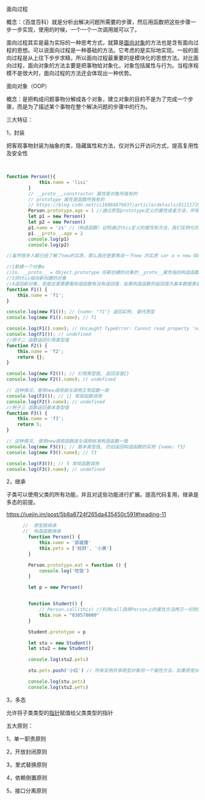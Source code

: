 面向过程

概念：（百度百科）就是分析出解决问题所需要的步骤，然后用函数把这些步骤一步一步实现，使用的时候，一个一个一次调用就可以了。

面向过程其实是最为实际的一种思考方式，就算是[面向对象](https://baike.baidu.com/item/%E9%9D%A2%E5%90%91%E5%AF%B9%E8%B1%A1)的方法也是含有面向过程的思想。可以说面向过程是一种基础的方法。它考虑的是实际地实现。一般的面向过程是从上往下步步求精，所以面向过程最重要的是模块化的思想方法。对比面向过程，面向对象的方法主要是把事物给对象化，对象包括属性与行为。当程序规模不是很大时，面向过程的方法还会体现出一种优势。

面向对象（OOP）

概念：是把构成问题事物分解成各个对象，建立对象的目的不是为了完成一个步骤，而是为了描述某个事物在整个解决问题的步骤中的行为。

三大特征：

1，封装

​	把客观事物封装为抽象的类，隐藏属性和方法，仅对外公开访问方式，提高复用性及安全性

​	

```js
function Person(){
            this.name = 'lisi'
        }
        // __proto__,constructor 属性是对象所独有的
        // prototype 属性是函数所独有的
        // https://blog.csdn.net/cc18868876837/article/details/81211729
        Person.prototype.age = 1 //通过原型prototype定义的属性或者方法，所有实例均指向同一个内存地址
        let p1 = new Person()
        let p2 = new Person()
        p1.name = 'zs' //（构造函数）证明通过this定义的属性和方法，我们实例化的时候都会重新复制一份，可能造成内存浪费
        p1.__proto__.age = 2
        console.log(p1)
        console.log(p2)

//虽然很多人都已经了解了new的实质，那么我还是要再说一下new 的实质 var o = new Object()

//1新建一个对象o
//2o. __proto__ = Object.prototype 将新创建的对象的__proto__属性指向构造函数的prototype
//3将this指向新创建的对象
//4返回新对象，但是这里需要看构造函数有没有返回值，如果构造函数的返回值为基本数据类型string,boolean,number,null,undefined,那么就返回新对象，如果构造函数的返回值为对象类型，那么就返回这个对象类型
function F1() {
    this.name = 'f1';
}

console.log(new F1()); // {name: "f1"} 返回实例, 委托原型
console.log(new F1().name); // f1

console.log(F1().name); // Uncaught TypeError: Cannot read property 'name' of undefined
console.log(F1()); // undefined
//例子二 函数返回引用类型值
function F2() {
    this.name = 'f2';
    return {};
}

console.log(new F2()); // 引用类型值, 返回该值{} 
console.log(new F2().name); // undefined

// 这种情况，使用new调用就与调用正常函数一致
console.log(F2()); // {} 常规函数调用
console.log(F2().name); // undefined
//例子三 函数返回基本类型值
function F3() {
    this.name = 'f3';
    return 5;
}

// 这种情况, 使用new调用函数就与调用标准构造函数一致
console.log(new F3()); // 基本类型值, 仍旧返回构造函数的实例 {name: f3}
console.log(new F3().name); // f3

console.log(F3()); // 5 常规函数调用
console.log(F3().name); // undefined
```

2，继承

子类可以使用父类的所有功能，并且对这些功能进行扩展。提高代码复用，继承是多态的前提。

<https://juejin.im/post/5b8a8724f265da435450c591#heading-11> 

```js
      //  原型链继承 
      //  构造函数继承 
        function Person() {
            this.name = '邵威儒'
            this.pets = ['旺财', '小黄']
        }

        Person.prototype.eat = function () {
            console.log('吃饭')
        }

        let p = new Person()


        function Student() {
            // Person.call(this) //利用call调用Person上的属性方法拷贝一份到Student ，即可解决下面的注释
            this.num = "030578000"
        }

        Student.prototype = p

        let stu = new Student()
        let stu2 = new Student()

        console.log(stu2.pets)

        stu.pets.push('小红') // 所有实例共享原型对象同一个属性方法，如果原型对象上有引用类型，那么会被所有实例共享，也就是某个实例更改了，则会影响其他实例

        console.log(stu.pets)
        console.log(stu2.pets)
```

3，多态

允许将子类类型的[指针](https://baike.baidu.com/item/%E6%8C%87%E9%92%88/2878304)赋值给父类类型的指针 

五大原则：

1，单一职责原则

2，开放封闭原则

3，里式替换原则

4，依赖倒置原则

5，接口分离原则